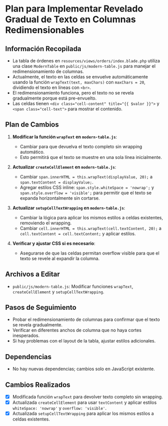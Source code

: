 # Plan para Implementar Revelado Gradual de Texto en Columnas Redimensionables

## Información Recopilada
- La tabla de órdenes en `resources/views/orders/index.blade.php` utiliza una clase `ModernTable` en `public/js/modern-table.js` para manejar el redimensionamiento de columnas.
- Actualmente, el texto en las celdas se envuelve automáticamente usando la función `wrapText(text, maxChars)` con `maxChars = 20`, dividiendo el texto en líneas con `<br>`.
- El redimensionamiento funciona, pero el texto no se revela gradualmente porque está pre-envuelto.
- Las celdas tienen `<div class="cell-content" title="{{ $valor }}">` y `<span class="cell-text">` para mostrar el contenido.

## Plan de Cambios
1. **Modificar la función `wrapText` en `modern-table.js`**:
   - Cambiar para que devuelva el texto completo sin wrapping automático.
   - Esto permitirá que el texto se muestre en una sola línea inicialmente.

2. **Actualizar `createCellElement` en `modern-table.js`**:
   - Cambiar `span.innerHTML = this.wrapText(displayValue, 20);` a `span.textContent = displayValue;`.
   - Agregar estilos CSS inline: `span.style.whiteSpace = 'nowrap';` y `span.style.overflow = 'visible';` para permitir que el texto se expanda horizontalmente sin cortarse.

3. **Actualizar `setupCellTextWrapping` en `modern-table.js`**:
   - Cambiar la lógica para aplicar los mismos estilos a celdas existentes, removiendo el wrapping.
   - Cambiar `cell.innerHTML = this.wrapText(cell.textContent, 20);` a `cell.textContent = cell.textContent;` y aplicar estilos.

4. **Verificar y ajustar CSS si es necesario**:
   - Asegurarse de que las celdas permitan overflow visible para que el texto se revele al expandir la columna.

## Archivos a Editar
- `public/js/modern-table.js`: Modificar funciones `wrapText`, `createCellElement` y `setupCellTextWrapping`.

## Pasos de Seguimiento
- Probar el redimensionamiento de columnas para confirmar que el texto se revela gradualmente.
- Verificar en diferentes anchos de columna que no haya cortes inesperados.
- Si hay problemas con el layout de la tabla, ajustar estilos adicionales.

## Dependencias
- No hay nuevas dependencias; cambios solo en JavaScript existente.

## Cambios Realizados
- [x] Modificada función `wrapText` para devolver texto completo sin wrapping.
- [x] Actualizada `createCellElement` para usar `textContent` y aplicar estilos `whiteSpace: 'nowrap'` y `overflow: 'visible'`.
- [x] Actualizada `setupCellTextWrapping` para aplicar los mismos estilos a celdas existentes.
